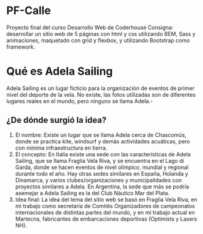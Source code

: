 # PF-Calle
Proyecto final del curso Desarrollo Web de Coderhouse
Consigna: desarrollar un sitio web de 5 páginas con html y css utilizando BEM, Sass y animaciones, maquetado con grid y flexbox, y utilizando Bootstrap como framework.
# Qué es Adela Sailing
Adela Sailing es un lugar ficticio para la organización de eventos de primer nivel del deporte de la vela. No existe, las fotos utilizadas son de diferentes lugares reales en el mundo, pero ninguno se llama Adela.-  
## ¿De dónde surgió la idea?
1) El nombre:
   Existe un lugar que se llama Adela cerca de Chascomús, donde se practica kite, windsurf y demás actividades acuáticas, pero con mínima infraestructura en tierra.
2) El concepto:
   En Italia existe una sede con las características de Adela Sailing, que se llama Fraglia Vela Riva, y se encuentra en el Lago di Garda, donde se hacen eventos de nivel olímpico, mundial y regional durante todo el año. Hay otras sedes similares en España, Holanda y Dinamarca, y varios clubes/organizaciones y municipalidades con proyectos similares a Adela. En Argentina, la sede que más se podría asemejar a Adela Sailing es la del Club Náutico Mar del Plata.
3) Idea final:
   La idea del tema del sitio web se basó en Fraglia Vela Riva, en mi trabajo como secretaria de Comités Organizadores de campeonatos internacionales de distintas partes del mundo, y en mi trabajo actual en Martecna, fabricantes de embarcaciones deportivas (Optimists y Lasers NH).

